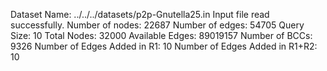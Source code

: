 Dataset Name: ../../../datasets/p2p-Gnutella25.in
Input file read successfully.
Number of nodes: 22687
Number of edges: 54705
Query Size: 10
Total Nodes: 32000
Available Edges: 89019157
Number of BCCs: 9326
Number of Edges Added in R1: 10
Number of Edges Added in R1+R2: 10
